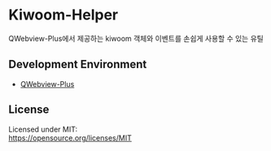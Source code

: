 # Kiwoom-Helper
QWebview-Plus에서 제공하는 kiwoom 객체와 이벤트를 손쉽게 사용할 수 있는 유틸

## Development Environment
 - [QWebview-Plus](https://github.com/sculove/QWebview-plus)

## License
Licensed under MIT:  
https://opensource.org/licenses/MIT
